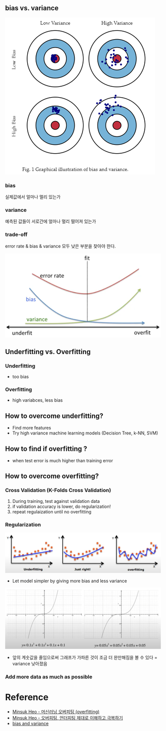 
## bias vs. variance

![bias_variance](img/bias_variance.png)

### bias
실제값에서 얼마나 멀리 있는가

### variance
예측된 값들이 서로간에 얼마나 멀리 떨어져 있는가

### trade-off
error rate & bias & variance 모두 낮은 부분을 찾아야 한다.

![tradeoff](img/tradeoff.png)


## Underfitting vs. Overfitting

### Underfitting
- too bias

### Overfitting
- high variabces, less bias



## How to overcome underfitting?

- Find more features
- Try high variance machine learning models (Decision Tree, k-NN, SVM)


## How to find if overfitting ?

- when test error is much higher than training error


## How to overcome overfitting?

### Cross Validation (K-Folds Cross Validation)
1. During training, test against validation data
1. if validation accuracy is lower, do regularization!
1. repeat regulaization until no overfitting


### Regularization

![regularization](img/regularization.png)

- Let model simpler by giving more bias and less variance

![regularization-func](img/regularization-func.png)

- 앞의 계숫값을 줄임으로써 그래프가 가파른 것이 조금 더 완만해짐을 볼 수 있다 = variance 낮아졌음


### Add more data as much as possible




# Reference

- [Minsuk Heo - 머신러닝 오버피팅 (overfitting)](https://www.youtube.com/watch?v=f4sP7OE68-A)
- [Minsuk Heo - 오버피팅, 언더피팅 제대로 이해하고 극복하기](https://www.youtube.com/watch?v=5wQ64XqQQhQ)
- [bias and variance](http://scott.fortmann-roe.com/docs/BiasVariance.html)
